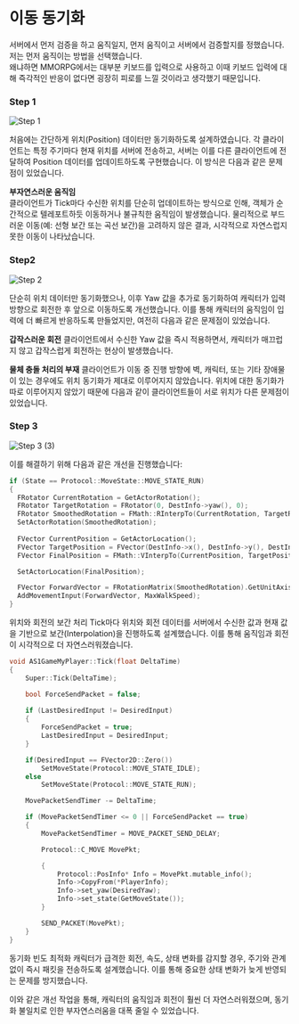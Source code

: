 # 이동 동기화
서버에서 먼저 검증을 하고 움직일지, 먼저 움직이고 서버에서 검증할지를 정했습니다. 저는 먼저 움직이는 방법을 선택했습니다.  
왜냐하면 MMORPG에서는 대부분 키보드를 입력으로 사용하고 이때 키보드 입력에 대해 즉각적인 반응이 없다면 굉장히 피로를 느낄 것이라고 생각했기 때문입니다.

### Step 1
![Step 1](https://github.com/user-attachments/assets/e027969e-d855-4524-87f8-e506d1005af3)

처음에는 간단하게 위치(Position) 데이터만 동기화하도록 설계하였습니다. 각 클라이언트는 특정 주기마다 현재 위치를 서버에 전송하고, 서버는 이를 다른 클라이언트에 전달하여 Position 데이터를 업데이트하도록 구현했습니다. 이 방식은 다음과 같은 문제점이 있었습니다.

**부자연스러운 움직임**  
클라이언트가 Tick마다 수신한 위치를 단순히 업데이트하는 방식으로 인해, 객체가 순간적으로 텔레포트하듯 이동하거나 불규칙한 움직임이 발생했습니다.
물리적으로 부드러운 이동(예: 선형 보간 또는 곡선 보간)을 고려하지 않은 결과, 시각적으로 자연스럽지 못한 이동이 나타났습니다.

### Step2
![Step 2](https://github.com/user-attachments/assets/bf14adf5-f68b-492b-b651-95caa655e785)

단순히 위치 데이터만 동기화했으나, 이후 Yaw 값을 추가로 동기화하여 캐릭터가 입력 방향으로 회전한 후 앞으로 이동하도록 개선했습니다. 이를 통해 캐릭터의 움직임이 입력에 더 빠르게 반응하도록 만들었지만, 여전히 다음과 같은 문제점이 있었습니다.

**갑작스러운 회전**
클라이언트에서 수신한 Yaw 값을 즉시 적용하면서, 캐릭터가 매끄럽지 않고 갑작스럽게 회전하는 현상이 발생했습니다.
  
**물체 충돌 처리의 부재**
클라이언트가 이동 중 진행 방향에 벽, 캐릭터, 또는 기타 장애물이 있는 경우에도 위치 동기화가 제대로 이루어지지 않았습니다. 위치에 대한 동기화가 따로 이루어지지 않았기 때문에 다음과 같이 클라이언트들이 서로 위치가 다른 문제점이 있었습니다. 
  

### Step 3
![Step 3 (3)](https://github.com/user-attachments/assets/4a6f27b1-b185-44d9-a4ef-4da3f36a7eee)

이를 해결하기 위해 다음과 같은 개선을 진행했습니다:

```c++
if (State == Protocol::MoveState::MOVE_STATE_RUN)
{
  FRotator CurrentRotation = GetActorRotation();
  FRotator TargetRotation = FRotator(0, DestInfo->yaw(), 0);
  FRotator SmoothedRotation = FMath::RInterpTo(CurrentRotation, TargetRotation, DeltaSecods, 10.0f);
  SetActorRotation(SmoothedRotation);
  
  FVector CurrentPosition = GetActorLocation();
  FVector TargetPosition = FVector(DestInfo->x(), DestInfo->y(), DestInfo->z());
  FVector FinalPosition = FMath::VInterpTo(CurrentPosition, TargetPosition, DeltaSecods, 5.0f);

  SetActorLocation(FinalPosition);

  FVector ForwardVector = FRotationMatrix(SmoothedRotation).GetUnitAxis(EAxis::X);
  AddMovementInput(ForwardVector, MaxWalkSpeed);
}
```
위치와 회전의 보간 처리
Tick마다 위치와 회전 데이터를 서버에서 수신한 값과 현재 값을 기반으로 보간(Interpolation)을 진행하도록 설계했습니다. 이를 통해 움직임과 회전이 시각적으로 더 자연스러워졌습니다.

```c++
void AS1GameMyPlayer::Tick(float DeltaTime)
{
	Super::Tick(DeltaTime);

	bool ForceSendPacket = false;
	
	if (LastDesiredInput != DesiredInput)
	{
		ForceSendPacket = true;
		LastDesiredInput = DesiredInput;
	}

	if(DesiredInput == FVector2D::Zero())
		SetMoveState(Protocol::MOVE_STATE_IDLE);
	else
		SetMoveState(Protocol::MOVE_STATE_RUN);

	MovePacketSendTimer -= DeltaTime;

	if (MovePacketSendTimer <= 0 || ForceSendPacket == true)
	{
		MovePacketSendTimer = MOVE_PACKET_SEND_DELAY;

		Protocol::C_MOVE MovePkt;

		{
			Protocol::PosInfo* Info = MovePkt.mutable_info();
			Info->CopyFrom(*PlayerInfo);
			Info->set_yaw(DesiredYaw);
			Info->set_state(GetMoveState());
		}

		SEND_PACKET(MovePkt);
	}
}
```
동기화 빈도 최적화
캐릭터가 급격한 회전, 속도, 상태 변화를 감지할 경우, 주기와 관계없이 즉시 패킷을 전송하도록 설계했습니다. 이를 통해 중요한 상태 변화가 늦게 반영되는 문제를 방지했습니다.


이와 같은 개선 작업을 통해, 캐릭터의 움직임과 회전이 훨씬 더 자연스러워졌으며, 동기화 불일치로 인한 부자연스러움을 대폭 줄일 수 있었습니다. 
